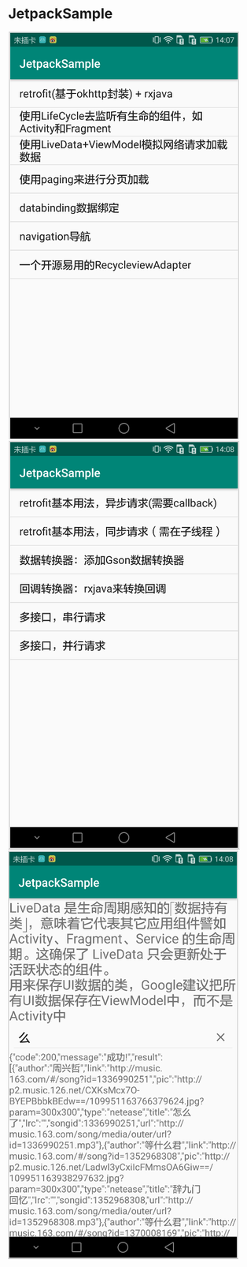 # JetpackSample
![](https://github.com/KubyWong/JetpackSample/blob/master/captures/TIM截图20190710140746.png)
![](https://github.com/KubyWong/JetpackSample/blob/master/captures/TIM截图20190710140818.png)
![](https://github.com/KubyWong/JetpackSample/blob/master/captures/TIM截图20190710140911.png)

